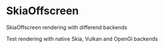 # SkiaOffscreen
SkiaOffscreen rendering with differend backends

Test rendering with native Skia, Vulkan and OpenGl backends
